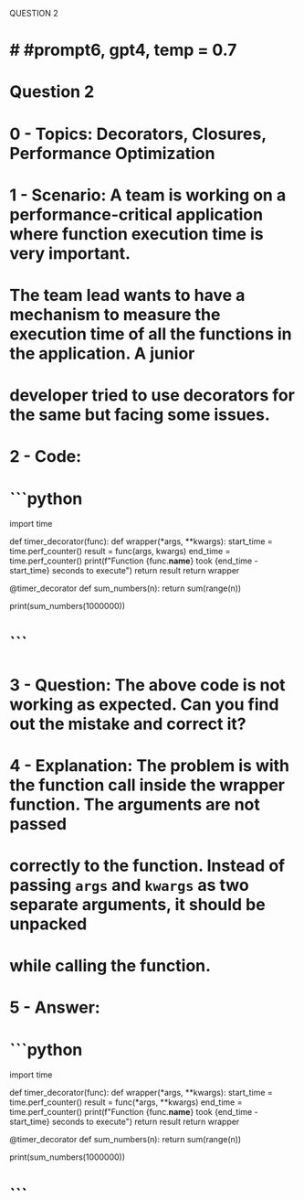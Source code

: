 QUESTION 2
# # #prompt6, gpt4, temp = 0.7
# Question 2

# 0 - Topics: Decorators, Closures, Performance Optimization


# 1 - Scenario: A team is working on a performance-critical application where function execution time is very important.
#  The team lead wants to have a mechanism to measure the execution time of all the functions in the application. A junior
#  developer tried to use decorators for the same but facing some issues.


# 2 - Code:
# ```python
import time




def timer_decorator(func):
    def wrapper(*args, **kwargs):
        start_time = time.perf_counter()
        result = func(args, kwargs)
        end_time = time.perf_counter()
        print(f"Function {func.__name__} took {end_time - start_time} seconds to execute")
        return result
    return wrapper




@timer_decorator
def sum_numbers(n):
    return sum(range(n))




print(sum_numbers(1000000))
# ```


# 3 - Question: The above code is not working as expected. Can you find out the mistake and correct it?


# 4 - Explanation: The problem is with the function call inside the wrapper function. The arguments are not passed
#  correctly to the function. Instead of passing `args` and `kwargs` as two separate arguments, it should be unpacked
# while calling the function.


# 5 - Answer:
# ```python
import time


def timer_decorator(func):
    def wrapper(*args, **kwargs):
        start_time = time.perf_counter()
        result = func(*args, **kwargs)
        end_time = time.perf_counter()
        print(f"Function {func.__name__} took {end_time - start_time} seconds to execute")
        return result
    return wrapper


@timer_decorator
def sum_numbers(n):
    return sum(range(n))


print(sum_numbers(1000000))
# ```
